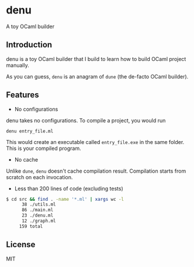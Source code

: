 # denu
A toy OCaml builder

## Introduction

denu is a toy OCaml builder that I build to learn how to build OCaml project manually.

As you can guess, `denu` is an anagram of `dune` (the de-facto OCaml builder).

## Features

- No configurations

denu takes no configurations. To compile a project, you would run 

```
denu entry_file.ml
```

This would create an executable called `entry_file.exe` in the same folder. 
This is your compiled program.

- No cache

Unlike `dune`, `denu` doesn't cache compilation result. Compilation starts from scratch on each invocation.

- Less than 200 lines of code (excluding tests)

```sh
$ cd src && find . -name '*.ml' | xargs wc -l
      38 ./utils.ml
      86 ./main.ml
      23 ./denu.ml
      12 ./graph.ml
     159 total
```

## License

MIT



